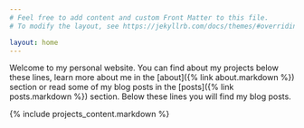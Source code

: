 ```yaml
---
# Feel free to add content and custom Front Matter to this file.
# To modify the layout, see https://jekyllrb.com/docs/themes/#overriding-theme-defaults

layout: home
---
```


Welcome to my personal website. You can find about my projects below these lines, learn more about me in the [about]({% link about.markdown %}) section or read some of my blog posts in the [posts]({% link posts.markdown %}) section. Below these lines you will find my blog posts.

{% include projects_content.markdown %}